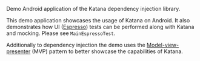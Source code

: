 Demo Android application of the Katana dependency injection library.

This demo application showcases the usage of Katana on Android. It also demonstrates how UI 
([Espresso](https://developer.android.com/training/testing/espresso/)) tests can be performed along
with Katana and mocking. Please see `MainEspressoTest`. 

Additionally to dependency injection the demo uses the
[Model-view-presenter](https://en.wikipedia.org/wiki/Model%E2%80%93view%E2%80%93presenter) 
(MVP) pattern to better showcase the capabilities of Katana.
